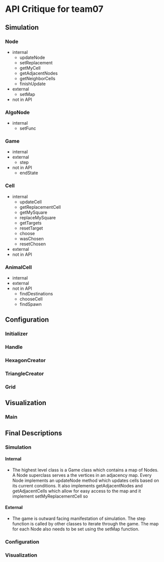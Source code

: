 # API Critique for team07

## Simulation

 ### Node
 - internal
    - updateNode
    - setReplacement
    - getMyCell
    - getAdjacentNodes
    - getNeighborCells
    - finishUpdate
 - external
    - setMap
 - not in API
 
 ### AlgoNode
 - internal
    - setFunc
 ### Game
 - internal
 - external
    - step
 - not in API
    - endState
 
 ### Cell
 - internal
    - updateCell
    - getReplacementCell
    - getMySquare
    - replaceMySquare
    - getTargets
    - resetTarget
    - choose
    - wasChosen
    - resetChosen
 - external
 - not in API
 ### AnimalCell
 - internal
 - external
 - not in API
    - findDestinations
    - chooseCell
    - findSpawn
 
 ## Configuration
 
 ### Initializer
 
 ### Handle
 ### HexagonCreator
 ### TriangleCreator
 ### Grid
 
 ## Visualization
 
 ### Main
 
 ## Final Descriptions
 
 ### Simulation
 #### Internal
 - The highest level class is a Game class which contains a map of Nodes. A Node superclass serves a the
 vertices in an adjacency map. Every Node implements an updateNode method which updates cells based on its current conditions.
 It also implements getAdjacentNodes and getAdjacentCells which allow for easy access to the map and it implement
 setMyReplacementCell so
 #### External
 - The game is outward facing manifestation of simulation. The step function is called by other classes to
 iterate through the game. The map for each Node also needs to be set using the setMap function.
 
 ### Configuration
 ### Visualization